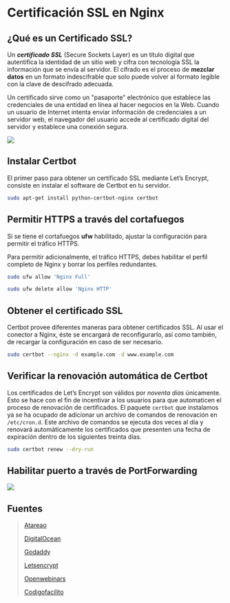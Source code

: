 # Certificación SSL en Nginx

## ¿Qué es un Certificado SSL?

Un ***certificado SSL*** (Secure Sockets Layer) es un título digital que autentifica la identidad de un sitio web y cifra con tecnología SSL la información que se envía al servidor. El cifrado es el proceso de **mezclar datos** en un formato indescifrable que solo puede volver al formato legible con la clave de descifrado adecuada.

Un certificado sirve como un "pasaporte" electrónico que establece las credenciales de una entidad en línea al hacer negocios en la Web. Cuando un usuario de Internet intenta enviar información de credenciales a un servidor web, el navegador del usuario accede al certificado digital del servidor y establece una conexión segura.

![](https://letsencrypt.org/images/howitworks_authorization.png)



## Instalar Certbot

El primer paso para obtener un certificado SSL mediante Let’s Encrypt, consiste en instalar el software de Certbot en tu servidor.

```bash
sudo apt-get install python-certbot-nginx certbot
```



## Permitir HTTPS a través del cortafuegos

Si se tiene el cortafuegos **ufw** habilitado, ajustar la configuración para permitir el tráfico HTTPS. 

Para permitir adicionalmente, el tráfico HTTPS, debes habilitar el perfil completo de Nginx y borrar los perfiles redundantes.

```bash
sudo ufw allow 'Nginx Full'
```

```bash
sudo ufw delete allow 'Nginx HTTP'
```



## Obtener el certificado SSL

Certbot provee diferentes maneras para obtener certificados SSL. Al usar el conector a Nginx, éste se encargará de reconfigurarlo, así como también, de recargar la configuración en caso de ser necesario.

```bash
sudo certbot --nginx -d example.com -d www.example.com
```



## Verificar la renovación automática de Certbot

Los certificados de Let’s Encrypt son válidos por *noventa días* únicamente. Esto se hace con el fin de incentivar a los usuarios para que automaticen el proceso de renovación de certificados. El paquete `certbot` que instalamos ya se ha ocupado de adicionar un archivo de comandos de renovación en `/etc/cron.d`. Este archivo de comandos se ejecuta dos veces al día y renovará automáticamente los certificados que presenten una fecha de expiración dentro de los siguientes treinta días.

```bash
sudo certbot renew --dry-run
```



## Habilitar puerto a través de PortForwarding 

![](https://i.imgur.com/pdOGfM0.png)



## Fuentes

> [Atareao](https://www.atareao.es/tutorial/nube-en-la-raspberry-pi/acceder-a-tu-raspberry-de-forma-segura/)
>
> [DigitalOcean](https://www.digitalocean.com/community/tutorials/como-asegurar-nginx-con-let-s-encrypt-en-ubuntu-18-04-es)
>
> [Godaddy](https://mx.godaddy.com/help/que-es-un-certificado-ssl-542)
>
> [Letsencrypt](https://letsencrypt.org/es/how-it-works/)
>
> [Openwebinars](https://openwebinars.net/blog/configurar-certificados-ssl-gratis-en-ubuntu-con-apache/)
>
> [Codigofacilito](https://codigofacilito.com/articulos/ssl-ubuntu-nginx)

